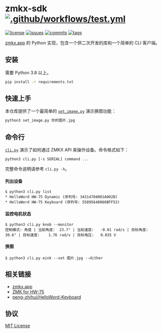 zmkx-sdk [![.github/workflows/test.yml](https://github.com/xingrz/zmkx-sdk/actions/workflows/test.yml/badge.svg)](https://github.com/xingrz/zmkx-sdk/actions/workflows/test.yml)
========

[![license][license-img]][license-url] [![issues][issues-img]][issues-url] [![commits][commits-img]][commits-url] [![tags][tags-img]][tags-url]

[zmkx.app](https://github.com/xingrz/zmkx.app) 的 Python 实现，包含一个供二次开发的库和一个简单的 CLI 客户端。

## 安装

需要 Python 3.8 以上。

```sh
pip install -r requirements.txt
```

## 快速上手

本仓库提供了一个最简单的 [`set_image.py`](set_image.py) 演示换图功能：

```sh
python3 set_image.py 你的图片.jpg
```

## 命令行

[`cli.py`](cli.py) 演示了如何通过 ZMKX API 来操作设备。命令格式如下：

```
python3 cli.py [-s SERIAL] command ...
```

完整命令说明请参考 `cli.py -h`。

#### 列出设备

```
$ python3 cli.py list
* HelloWord HW-75 Dynamic (序列号: 34314704001A002B)
* HelloWord HW-75 Keyboard (序列号: 55895648066BFF53)
```

#### 监控电机状态

```
$ python3 cli.py knob --monitor
控制模式: 角度 | 当前角度:  23.7° | 当前速度:   -0.01 rad/s | 目标角度:  30.6° | 目标速度:    1.76 rad/s | 目标电压:   0.035 V
```

#### 换图

```
$ python3 cli.py eink --set 图片.jpg --dither
```

## 相关链接

* [zmkx.app](https://github.com/xingrz/zmkx.app)
* [ZMK for HW-75](https://github.com/xingrz/zmk-config_helloword_hw-75)
* [peng-zhihui/HelloWord-Keyboard](https://github.com/peng-zhihui/HelloWord-Keyboard)

## 协议

[MIT License](LICENSE)

[license-img]: https://img.shields.io/github/license/xingrz/zmkx-sdk?style=flat-square
[license-url]: LICENSE
[issues-img]: https://img.shields.io/github/issues/xingrz/zmkx-sdk?style=flat-square
[issues-url]: https://github.com/xingrz/zmkx-sdk/issues
[commits-img]: https://img.shields.io/github/last-commit/xingrz/zmkx-sdk?style=flat-square
[commits-url]: https://github.com/xingrz/zmkx-sdk/commits/master
[tags-img]: https://img.shields.io/github/v/tag/xingrz/zmkx-sdk?style=flat-square
[tags-url]: https://github.com/xingrz/zmkx-sdk/tags
